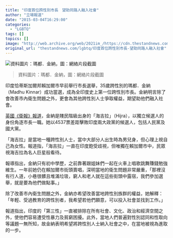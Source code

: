 ```yaml
---
title: "印度首位跨性別市長　望助同路人融入社會"
author: "立場報道"
date: "2015-03-04T16:29:00"
categories:
  - "LGBTQ"
tags: []
topics: []
image: "http://web.archive.org/web/2021im_/https://cdn.thestandnews.com/media/photos/cache/Screen20Shot202015-03-0420at206.01.1820PM_mTQgd_1200x0.png"
original_url: "thestandnews.com/lgbtq/印度首位跨性別市長-望助同路人融入社會"
---
```

![資料圖片：瑪都．金納，圖：網絡片段截圖](http://web.archive.org/web/2021im_/https://cdn.thestandnews.com/media/photos/cache/Screen20Shot202015-03-0420at206.01.1820PM_mTQgd_1200x0.png)

> 資料圖片：瑪都．金納，圖：網絡片段截圖

印度恰蒂斯加爾邦賴加爾市早前舉行市長選舉，35歲跨性別的瑪都．金納（Madhu Kinnar）成功當選，成為全印度史上第一位跨性別市長。金納明言除了會改善市內衛生問題之外，更會為其他跨性別人士爭取權益，期望助他們融入社會。

[英國《衛報》報道](http://web.archive.org/web/20210628182555/http://www.theguardian.com/cities/2015/mar/03/india-first-transgender-mayor-overcoming-prejudice-hijra)，金納是賤民階級出身的「海吉拉」（Hijra），以獨立候選人的身份角逐巿長一職。她以4537票差距擊敗印度兩大政黨的候選人，包括人民黨及國大黨。

「海吉拉」是當地一種跨性別人士，當中大部分人出生時為男兒身，但心理上視自己為女性。報道指，「海吉拉」一直在印度飽受歧視，但唯獨在賴加爾市中，民眾視海吉拉為名人巨星般看待。

報導指出，金納只有初中學歷，之前靠著跟姐妹們一起在火車上唱歌跳舞賺錢勉強維生。一年前她仍在賴加爾市街頭賣唱，深明當地的衛生問題非常嚴重，「那裡沒有行人道，小巷很髒且堆滿垃圾，窮人和老人就在這些街頭中露宿，我們參加選舉，就是要為他們做點事。」

除了改善市內衛生問題之外，金納亦希望改善當地跨性別族群的權益，她解釋：「年輕、受過教育的跨性別者，我希望若他們願意，可以投入社會並找到工作。」

報道指出，印度的「第三性」一直被排除在所有社會、文化、政治和經濟空間之外，使他們容易遭受性暴力及貧窮困擾。此外，當地人們普遍對性別認同和性取向等議題一無所知，故金納表明希望將跨性別人士納入社會之中，在當地被視為進取的一步。